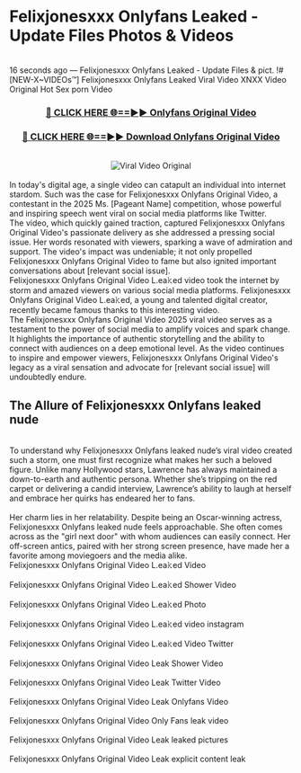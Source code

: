 # Felixjonesxxx Onlyfans Leaked - Update Files Photos & Videos 
<br>
16 seconds ago — Felixjonesxxx Onlyfans Leaked - Update Files & pict. !#[NEW-X~VIDEOs™] Felixjonesxxx Onlyfans Leaked Viral Video XNXX Video Original Hot Sex porn Video
<br>
<div align="center">
<h3><a href="http://freeplayer.one?title=Felixjonesxxx&ref=25OR" rel="nofollow">🔴 CLICK HERE 🌐==►► Onlyfans Original Video</a></h3>
<h3><a href="http://freeplayer.one?title=Felixjonesxxx&ref=25OR" rel="nofollow">🔴 CLICK HERE 🌐==►► Download Onlyfans Original Video</a></h3>
<br>
<a href="http://freeplayer.one?title=Felixjonesxxx&ref=25OR" rel="nofollow" data-target="animated-image.originalLink"><img src="https://i.ibb.co.com/xMMVF88/686577567.gif" alt="Viral Video Original" style="max-width: 100%; display: inline-block;" data-target="animated-image.originalImage"></a>
</div>
<br>
In today's digital age, a single video can catapult an individual into internet stardom. Such was the case for Felixjonesxxx Onlyfans Original Video, a contestant in the 2025 Ms. [Pageant Name] competition, whose powerful and inspiring speech went viral on social media platforms like Twitter.
<br>
The video, which quickly gained traction, captured Felixjonesxxx Onlyfans Original Video's passionate delivery as she addressed a pressing social issue. Her words resonated with viewers, sparking a wave of admiration and support. The video's impact was undeniable; it not only propelled Felixjonesxxx Onlyfans Original Video to fame but also ignited important conversations about [relevant social issue].
<br>
Felixjonesxxx Onlyfans Original Video L.ea𝚔ed video took the internet by storm and amazed viewers on various social media platforms. Felixjonesxxx Onlyfans Original Video L.ea𝚔ed, a young and talented digital creator, recently became famous thanks to this interesting video.
<br>
The Felixjonesxxx Onlyfans Original Video 2025 viral video serves as a testament to the power of social media to amplify voices and spark change. It highlights the importance of authentic storytelling and the ability to connect with audiences on a deep emotional level. As the video continues to inspire and empower viewers, Felixjonesxxx Onlyfans Original Video's legacy as a viral sensation and advocate for [relevant social issue] will undoubtedly endure.
<br>
<h2>The Allure of Felixjonesxxx Onlyfans leaked nude</h2>
<br>
To understand why Felixjonesxxx Onlyfans leaked nude’s viral video created such a storm, one must first recognize what makes her such a beloved figure. Unlike many Hollywood stars, Lawrence has always maintained a down-to-earth and authentic persona. Whether she’s tripping on the red carpet or delivering a candid interview, Lawrence’s ability to laugh at herself and embrace her quirks has endeared her to fans.
<br><br>
Her charm lies in her relatability. Despite being an Oscar-winning actress, Felixjonesxxx Onlyfans leaked nude feels approachable. She often comes across as the "girl next door" with whom audiences can easily connect. Her off-screen antics, paired with her strong screen presence, have made her a favorite among moviegoers and the media alike.
<br>
Felixjonesxxx Onlyfans Original Video L.ea𝚔ed Video
<br><br>
Felixjonesxxx Onlyfans Original Video L.ea𝚔ed Shower Video
<br><br>
Felixjonesxxx Onlyfans Original Video L.ea𝚔ed Photo
<br><br>
Felixjonesxxx Onlyfans Original Video L.ea𝚔ed video instagram
<br><br>
Felixjonesxxx Onlyfans Original Video L.ea𝚔ed Video Twitter
<br><br>
Felixjonesxxx Onlyfans Original Video Leak Shower Video
<br><br>
Felixjonesxxx Onlyfans Original Video Leak Twitter Video
<br><br>
Felixjonesxxx Onlyfans Original Video Leak Onlyfans Video
<br><br>
Felixjonesxxx Onlyfans Original Video Only Fans leak video
<br><br>
Felixjonesxxx Onlyfans Original Video Leak leaked pictures
<br><br>
Felixjonesxxx Onlyfans Original Video Leak explicit content leak